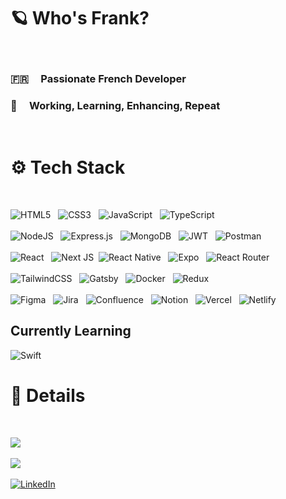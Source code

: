 # 🪐 Who's Frank?

</br>

### 🇫🇷 &nbsp; &nbsp; Passionate French Developer  

### 🚀 &nbsp; &nbsp; Working, Learning, Enhancing, Repeat


</br>

# ⚙️ Tech Stack

</br>


![HTML5](https://img.shields.io/badge/html5-%23E34F26.svg?style=for-the-badge&logo=html5&logoColor=white) &nbsp; ![CSS3](https://img.shields.io/badge/css3-%231572B6.svg?style=for-the-badge&logo=css3&logoColor=white) &nbsp;
 ![JavaScript](https://img.shields.io/badge/javascript-%23323330.svg?style=for-the-badge&logo=javascript&logoColor=%23F7DF1E) &nbsp; ![TypeScript](https://img.shields.io/badge/typescript-%23007ACC.svg?style=for-the-badge&logo=typescript&logoColor=white) </br> </br>![NodeJS](https://img.shields.io/badge/node.js-6DA55F?style=for-the-badge&logo=node.js&logoColor=white) &nbsp; ![Express.js](https://img.shields.io/badge/express.js-%23404d59.svg?style=for-the-badge&logo=express&logoColor=%2361DAFB) &nbsp; ![MongoDB](https://img.shields.io/badge/MongoDB-%234ea94b.svg?style=for-the-badge&logo=mongodb&logoColor=white) &nbsp;  ![JWT](https://img.shields.io/badge/JWT-black?style=for-the-badge&logo=JSON%20web%20tokens) &nbsp; ![Postman](https://img.shields.io/badge/Postman-FF6C37?style=for-the-badge&logo=postman&logoColor=white)  </br> </br> ![React](https://img.shields.io/badge/react-%2320232a.svg?style=for-the-badge&logo=react&logoColor=%2361DAFB) &nbsp; ![Next JS](https://img.shields.io/badge/Next-black?style=for-the-badge&logo=next.js&logoColor=white)  &nbsp;![React Native](https://img.shields.io/badge/react_native-%2320232a.svg?style=for-the-badge&logo=react&logoColor=%2361DAFB) &nbsp; ![Expo](https://img.shields.io/badge/expo-1C1E24?style=for-the-badge&logo=expo&logoColor=#D04A37) &nbsp; ![React Router](https://img.shields.io/badge/React_Router-CA4245?style=for-the-badge&logo=react-router&logoColor=white) </br> </br>  ![TailwindCSS](https://img.shields.io/badge/tailwindcss-%2338B2AC.svg?style=for-the-badge&logo=tailwind-css&logoColor=white) &nbsp; ![Gatsby](https://img.shields.io/badge/Gatsby-%23663399.svg?style=for-the-badge&logo=gatsby&logoColor=white) &nbsp; ![Docker](https://img.shields.io/badge/docker-%230db7ed.svg?style=for-the-badge&logo=docker&logoColor=white) &nbsp; ![Redux](https://img.shields.io/badge/redux-%23593d88.svg?style=for-the-badge&logo=redux&logoColor=white)  </br> </br> ![Figma](https://img.shields.io/badge/figma-%23F24E1E.svg?style=for-the-badge&logo=figma&logoColor=white) &nbsp;  ![Jira](https://img.shields.io/badge/jira-%230A0FFF.svg?style=for-the-badge&logo=jira&logoColor=white) &nbsp; ![Confluence](https://img.shields.io/badge/confluence-%23172BF4.svg?style=for-the-badge&logo=confluence&logoColor=white) &nbsp; ![Notion](https://img.shields.io/badge/Notion-%23000000.svg?style=for-the-badge&logo=notion&logoColor=white) &nbsp; ![Vercel](https://img.shields.io/badge/vercel-%23000000.svg?style=for-the-badge&logo=vercel&logoColor=white) &nbsp; ![Netlify](https://img.shields.io/badge/netlify-%23000000.svg?style=for-the-badge&logo=netlify&logoColor=#00C7B7)	   

## Currently Learning

![Swift](https://img.shields.io/badge/swift-F54A2A?style=for-the-badge&logo=swift&logoColor=white)


# 🔭 Details

</br> 

![](https://github-readme-stats.vercel.app/api/top-langs/?username=Aejkatappaja&theme=onedark&hide_border=false&include_all_commits=false&count_private=false&layout=compact)</br> </br> [![](https://visitcount.itsvg.in/api?id=Aejkatappaja&icon=6&color=0)](https://visitcount.itsvg.in) </br> </br> [![LinkedIn](https://img.shields.io/badge/LinkedIn-%230077B5.svg?logo=linkedin&logoColor=white)](https://linkedin.com/in/frnjr00362020)



